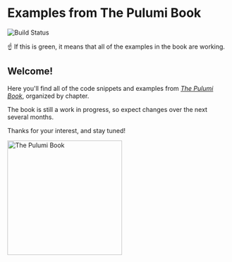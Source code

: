 # Examples from The Pulumi Book

![Build Status](https://github.com/thepulumibook/examples/actions/workflows/test.yml/badge.svg?branch=main)

:point_up: If this is green, it means that all of the examples in the book are working.

## Welcome!

Here you'll find all of the code snippets and examples from [_The Pulumi Book_](https://thepulumibook.com), organized by chapter.

The book is still a work in progress, so expect changes over the next several months.

Thanks for your interest, and stay tuned!

<a href="https://thepulumibook.com">
    <img width="260" alt="The Pulumi Book" src="https://user-images.githubusercontent.com/274700/124629560-6a6c1300-de36-11eb-94dc-f2a7b98b5f98.png">
</a>
